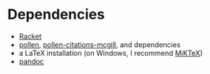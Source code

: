 # Dependencies

* [Racket](https://racket-lang.org/)
* [pollen](https://pkgs.racket-lang.org/package/pollen),
  [pollen-citations-mcgill](https://pkgs.racket-lang.org/package/pollen-citations-mcgill),
  and dependencies
* a LaTeX installation (on Windows, I recommend [MiKTeX](https://miktex.org/))
* [pandoc](https://pandoc.org/)

